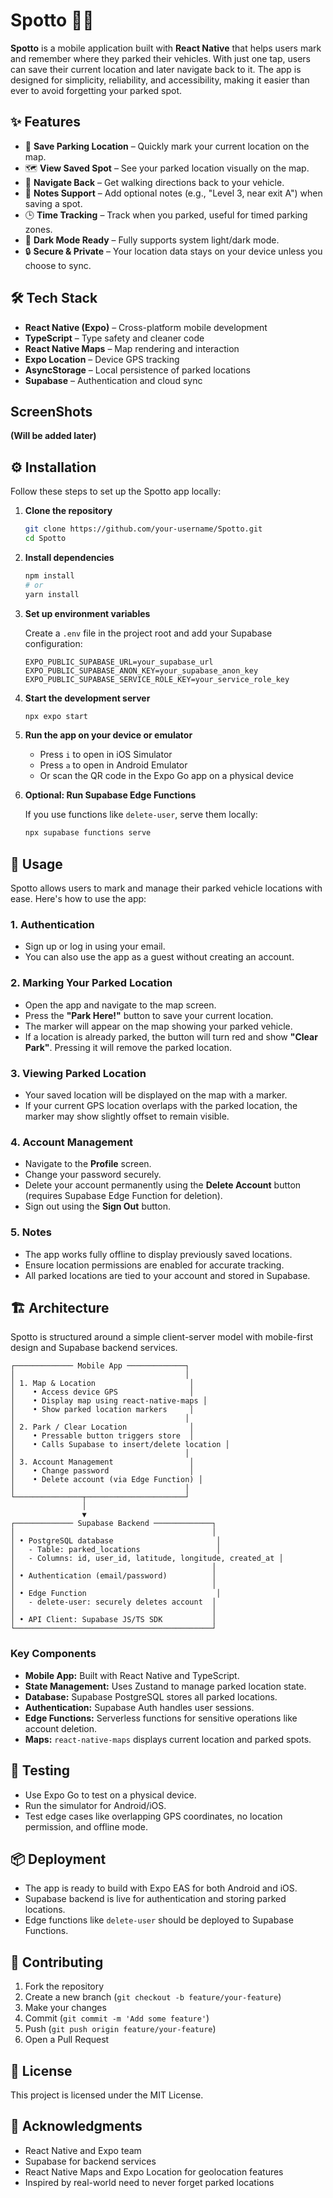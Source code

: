 # Spotto 🚗📍

**Spotto** is a mobile application built with **React Native** that helps users mark and remember where they parked their vehicles. With just one tap, users can save their current location and later navigate back to it. The app is designed for simplicity, reliability, and accessibility, making it easier than ever to avoid forgetting your parked spot.

## ✨ Features

- 📍 **Save Parking Location** – Quickly mark your current location on the map.  
- 🗺️ **View Saved Spot** – See your parked location visually on the map.  
- 🧭 **Navigate Back** – Get walking directions back to your vehicle.  
- 📝 **Notes Support** – Add optional notes (e.g., "Level 3, near exit A") when saving a spot.  
- 🕒 **Time Tracking** – Track when you parked, useful for timed parking zones.  
- 🌙 **Dark Mode Ready** – Fully supports system light/dark mode.  
- 🔒 **Secure & Private** – Your location data stays on your device unless you choose to sync.  

## 🛠 Tech Stack

- **React Native (Expo)** – Cross-platform mobile development  
- **TypeScript** – Type safety and cleaner code  
- **React Native Maps** – Map rendering and interaction  
- **Expo Location** – Device GPS tracking  
- **AsyncStorage** – Local persistence of parked locations  
- **Supabase** – Authentication and cloud sync  

## ScreenShots
**(Will be added later)**

## ⚙️ Installation

Follow these steps to set up the Spotto app locally:

1. **Clone the repository**  
   ```bash
   git clone https://github.com/your-username/Spotto.git
   cd Spotto
   ```

2. **Install dependencies**  
   ```bash
   npm install
   # or
   yarn install
   ```

3. **Set up environment variables**  

   Create a `.env` file in the project root and add your Supabase configuration:

   ```
   EXPO_PUBLIC_SUPABASE_URL=your_supabase_url
   EXPO_PUBLIC_SUPABASE_ANON_KEY=your_supabase_anon_key
   EXPO_PUBLIC_SUPABASE_SERVICE_ROLE_KEY=your_service_role_key
   ```

4. **Start the development server**  
   ```bash
   npx expo start
   ```

5. **Run the app on your device or emulator**  
   - Press `i` to open in iOS Simulator  
   - Press `a` to open in Android Emulator  
   - Or scan the QR code in the Expo Go app on a physical device  

6. **Optional: Run Supabase Edge Functions**  

   If you use functions like `delete-user`, serve them locally:

   ```bash
   npx supabase functions serve
   ```

## 🚀 Usage

Spotto allows users to mark and manage their parked vehicle locations with ease. Here's how to use the app:

### 1. **Authentication**
- Sign up or log in using your email.
- You can also use the app as a guest without creating an account.

### 2. **Marking Your Parked Location**
- Open the app and navigate to the map screen.
- Press the **"Park Here!"** button to save your current location.
- The marker will appear on the map showing your parked vehicle.
- If a location is already parked, the button will turn red and show **"Clear Park"**. Pressing it will remove the parked location.

### 3. **Viewing Parked Location**
- Your saved location will be displayed on the map with a marker.
- If your current GPS location overlaps with the parked location, the marker may show slightly offset to remain visible.

### 4. **Account Management**
- Navigate to the **Profile** screen.
- Change your password securely.
- Delete your account permanently using the **Delete Account** button (requires Supabase Edge Function for deletion).
- Sign out using the **Sign Out** button.

### 5. **Notes**
- The app works fully offline to display previously saved locations.
- Ensure location permissions are enabled for accurate tracking.
- All parked locations are tied to your account and stored in Supabase.

## 🏗 Architecture

Spotto is structured around a simple client-server model with mobile-first design and Supabase backend services.

```
┌───────────── Mobile App ─────────────┐
│                                      │
│ 1. Map & Location                     │
│    • Access device GPS                │
│    • Display map using react-native-maps │
│    • Show parked location markers     │
│                                      │
│ 2. Park / Clear Location              │
│    • Pressable button triggers store  │
│    • Calls Supabase to insert/delete location │
│                                      │
│ 3. Account Management                 │
│    • Change password                  │
│    • Delete account (via Edge Function) │
│                                      │
└───────────────┬──────────────────────┘
                │
                ▼
┌───────────── Supabase Backend ─────────────┐
│                                            │
│ • PostgreSQL database                       │
│   - Table: parked_locations                 │
│   - Columns: id, user_id, latitude, longitude, created_at │
│                                            │
│ • Authentication (email/password)          │
│                                            │
│ • Edge Function                             │
│   - delete-user: securely deletes account  │
│                                            │
│ • API Client: Supabase JS/TS SDK           │
└────────────────────────────────────────────┘
```

### Key Components
- **Mobile App:** Built with React Native and TypeScript.
- **State Management:** Uses Zustand to manage parked location state.
- **Database:** Supabase PostgreSQL stores all parked locations.
- **Authentication:** Supabase Auth handles user sessions.
- **Edge Functions:** Serverless functions for sensitive operations like account deletion.
- **Maps:** `react-native-maps` displays current location and parked spots.

## 🧪 Testing

- Use Expo Go to test on a physical device.
- Run the simulator for Android/iOS.
- Test edge cases like overlapping GPS coordinates, no location permission, and offline mode.

## 📦 Deployment

- The app is ready to build with Expo EAS for both Android and iOS.
- Supabase backend is live for authentication and storing parked locations.
- Edge functions like `delete-user` should be deployed to Supabase Functions.

## 📖 Contributing

1. Fork the repository
2. Create a new branch (`git checkout -b feature/your-feature`)
3. Make your changes
4. Commit (`git commit -m 'Add some feature'`)
5. Push (`git push origin feature/your-feature`)
6. Open a Pull Request

## 📄 License

This project is licensed under the MIT License.

## 🙏 Acknowledgments

- React Native and Expo team
- Supabase for backend services
- React Native Maps and Expo Location for geolocation features
- Inspired by real-world need to never forget parked locations

